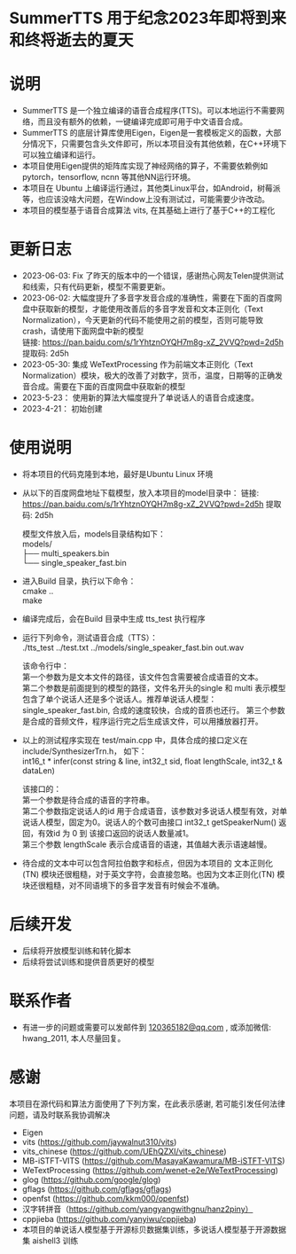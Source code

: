 # SummerTTS 用于纪念2023年即将到来和终将逝去的夏天

# 说明
- SummerTTS 是一个独立编译的语音合成程序(TTS)。可以本地运行不需要网络，而且没有额外的依赖，一键编译完成即可用于中文语音合成。
- SummerTTS 的底层计算库使用Eigen，Eigen是一套模板定义的函数，大部分情况下，只需要包含头文件即可，所以本项目没有其他依赖，在C++环境下可以独立编译和运行。
- 本项目使用Eigen提供的矩阵库实现了神经网络的算子，不需要依赖例如pytorch，tensorflow, ncnn 等其他NN运行环境。
- 本项目在 Ubuntu 上编译运行通过，其他类Linux平台，如Android，树莓派等，也应该没啥大问题，在Window上没有测试过，可能需要少许改动。
- 本项目的模型基于语音合成算法 vits, 在其基础上进行了基于C++的工程化

# 更新日志
- 2023-06-03: Fix 了昨天的版本中的一个错误，感谢热心网友Telen提供测试和线索，只有代码更新，模型不需要更新。 
- 2023-06-02: 大幅度提升了多音字发音合成的准确性，需要在下面的百度网盘中获取新的模型，才能使用改善后的多音字发音和文本正则化（Text Normalization），今天更新的代码不能使用之前的模型，否则可能导致crash，请使用下面网盘中新的模型   
  链接: https://pan.baidu.com/s/1rYhtznOYQH7m8g-xZ_2VVQ?pwd=2d5h 提取码: 2d5h
- 2023-05-30: 集成 WeTextProcessing 作为前端文本正则化（Text Normalization）模块，极大的改善了对数字，货币，温度，日期等的正确发音合成。需要在下面的百度网盘中获取新的模型
- 2023-5-23： 使用新的算法大幅度提升了单说话人的语音合成速度。
- 2023-4-21： 初始创建


# 使用说明
- 将本项目的代码克隆到本地，最好是Ubuntu Linux 环境
- 从以下的百度网盘地址下载模型，放入本项目的model目录中：
  链接: https://pan.baidu.com/s/1rYhtznOYQH7m8g-xZ_2VVQ?pwd=2d5h 提取码: 2d5h
    
  模型文件放入后，models目录结构如下：    
  models/  
  ├── multi_speakers.bin  
  └── single_speaker_fast.bin  
  

- 进入Build 目录，执行以下命令：  
  cmake ..  
  make  
- 编译完成后，会在Build 目录中生成 tts_test 执行程序  
- 运行下列命令，测试语音合成（TTS）：  
  ./tts_test ../test.txt ../models/single_speaker_fast.bin out.wav   

  该命令行中：  
  第一个参数为是文本文件的路径，该文件包含需要被合成语音的文本。  
  第二个参数是前面提到的模型的路径，文件名开头的single 和 multi 表示模型包含了单个说话人还是多个说话人。推荐单说话人模型：single_speaker_fast.bin, 合成的速度较快，合成的音质也还行。
  第三个参数是合成的音频文件，程序运行完之后生成该文件，可以用播放器打开。
    
- 以上的测试程序实现在 test/main.cpp 中，具体合成的接口定义在 include/SynthesizerTrn.h， 如下：  
  int16_t * infer(const string & line, int32_t sid, float lengthScale, int32_t & dataLen)  

  该接口的：  
  第一个参数是待合成的语音的字符串。  
  第二个参数指定说话人的id 用于合成语音，该参数对多说话人模型有效，对单说话人模型，固定为0。说话人的个数可由接口 int32_t getSpeakerNum() 返回，有效id 为 0 到 该接口返回的说话人数量减1。  
  第三个参数 lengthScale 表示合成语音的语速，其值越大表示语速越慢。  
- 待合成的文本中可以包含阿拉伯数字和标点，但因为本项目的 文本正则化(TN) 模块还很粗糙，对于英文字符，会直接忽略。也因为文本正则化(TN) 模块还很粗糙，对不同语境下的多音字发音有时候会不准确。

# 后续开发
- 后续将开放模型训练和转化脚本
- 后续将尝试训练和提供音质更好的模型

# 联系作者
- 有进一步的问题或需要可以发邮件到 120365182@qq.com , 或添加微信: hwang_2011, 本人尽量回复。

# 感谢
本项目在源代码和算法方面使用了下列方案，在此表示感谢, 若可能引发任何法律问题，请及时联系我协调解决
- Eigen  
- vits (https://github.com/jaywalnut310/vits)  
- vits_chinese (https://github.com/UEhQZXI/vits_chinese)
- MB-iSTFT-VITS (https://github.com/MasayaKawamura/MB-iSTFT-VITS)
- WeTextProcessing (https://github.com/wenet-e2e/WeTextProcessing)
- glog (https://github.com/google/glog)
- gflags (https://github.com/gflags/gflags)
- openfst (https://github.com/kkm000/openfst)
- 汉字转拼音（https://github.com/yangyangwithgnu/hanz2piny）
- cppjieba (https://github.com/yanyiwu/cppjieba)
- 本项目的单说话人模型基于开源标贝数据集训练，多说话人模型基于开源数据集 aishell3 训练  




